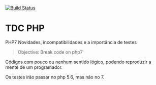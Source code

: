 [![Build Status](https://travis-ci.org/aymone/tdc-php.svg?branch=php-compatible)](https://travis-ci.org/aymone/tdc-php)

# TDC PHP

PHP7 Novidades, incompatibilidades e a importância de testes

> Objective: Break code on php7

Códigos com pouco ou nenhum sentido lógico, podendo reproduzir a mente de um programador.

Os testes irão passar no php 5.6, mas não no 7.
